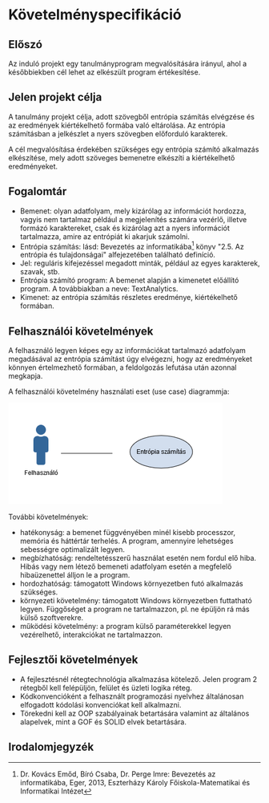 # Követelményspecifikáció

## Előszó

Az induló projekt egy tanulmányprogram megvalósítására irányul, ahol a későbbiekben cél lehet az elkészült program értékesítése.

## Jelen projekt célja

A tanulmány projekt célja, adott szövegből entrópia számítás elvégzése és az eredmények kiértékelhető formába való eltárolása. Az entrópia számításban a jelkészlet a nyers szövegben előforduló karakterek.

A cél megvalósítása érdekében szükséges egy entrópia számító alkalmazás elkészítése, mely adott szöveges bemenetre elkészíti a kiértékelhető eredményeket.

## Fogalomtár

- Bemenet: olyan adatfolyam, mely kizárólag az információt hordozza, vagyis nem tartalmaz például a megjelenítés számára vezérlő, illetve formázó karaktereket, csak és kizárólag azt a nyers információt tartalmazza, amire az entrópiát ki akarjuk számolni.
- Entrópia számítás: lásd: Bevezetés az informatikába[^1] könyv "2.5. Az entrópia és tulajdonságai" alfejezetében található definíció.
- Jel: reguláris kifejezéssel megadott minták, például az egyes karakterek, szavak, stb.
- Entrópia számító program: A bemenet alapján a kimenetet előállító program. A továbbiakban a neve: TextAnalytics.
- Kimenet: az entrópia számítás részletes eredménye, kiértékelhető formában.

## Felhasználói követelmények

A felhasználó legyen képes egy az információkat tartalmazó adatfolyam megadásával az entrópia számítást úgy elvégezni, hogy az eredményeket könnyen értelmezhető formában, a feldolgozás lefutása után azonnal megkapja.

A felhasználói követelmény használati eset (use case) diagrammja:

![Használati eset](useCase0.png)

További követelmények:
- hatékonyság: a bemenet függvényében minél kisebb processzor, memória és háttértár terhelés. A program, amennyire lehetséges sebességre optimalizált legyen.
- megbízhatóság: rendeltetésszerű használat esetén nem fordul elő hiba. Hibás vagy nem létező bemeneti adatfolyam esetén a megfelelő hibaüzenettel álljon le a program.
- hordozhatóság: támogatott Windows környezetben futó alkalmazás szükséges.
- környezeti követelmény: támogatott Windows környezetben futtatható legyen. Függőséget a program ne tartalmazzon, pl. ne épüljön rá más külső szoftverekre.
- működési követelmény: a program külső paraméterekkel legyen vezérelhető, interakciókat ne tartalmazzon.

## Fejlesztői követelmények

- A fejlesztésnél rétegtechnológia alkalmazása kötelező. Jelen program 2 rétegből kell felépüljön, felület és üzleti logika réteg.
- Kódkonvencióként a felhasznált programozási nyelvhez általánosan elfogadott kódolási konvenciókat kell alkalmazni.
- Törekedni kell az OOP szabályainak betartására valamint az általános alapelvek, mint a GOF és SOLID elvek betartására.

## Irodalomjegyzék
[^1]: Dr. Kovács Emőd, Bíró Csaba, Dr. Perge Imre: Bevezetés az informatikába, Eger, 2013, Eszterházy Károly Főiskola-Matematikai és Informatikai Intézet
